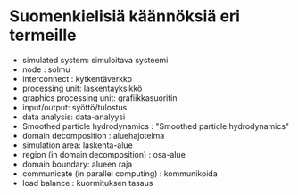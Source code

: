 # Suomenkielisiä käännöksiä eri termeille

- simulated system: simuloitava systeemi
- node : solmu
- interconnect : kytkentäverkko
- processing unit: laskentayksikkö
- graphics processing unit: grafiikkasuoritin
- input/output: syöttö/tulostus
- data analysis: data-analyysi
- Smoothed particle hydrodynamics : "Smoothed particle hydrodynamics"
- domain decomposition : aluehajotelma
- simulation area: laskenta-alue
- region (in domain decomposition) : osa-alue
- domain boundary: alueen raja
- communicate (in parallel computing) : kommunikoida
- load balance : kuormituksen tasaus
